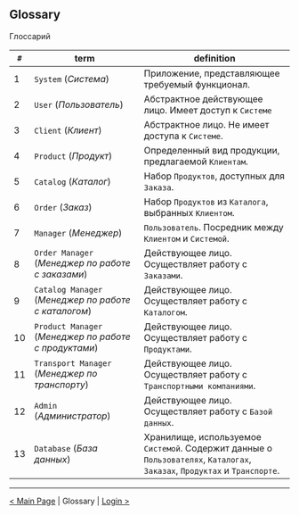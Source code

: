 ## Glossary
Глоссарий

`#` | term | definition
--- | --- | --- |
1 | `System` (*Система*) | Приложение, представляющее требуемый функционал.
2 | `User` (*Пользователь*) | Абстрактное действующее лицо. Имеет доступ к `Системе`
3 | `Client` (*Клиент*) | Абстрактное лицо. Не имеет доступа к `Системе`.
4 | `Product` (*Продукт*) | Определенный вид продукции, предлагаемой `Клиентам`.
5 | `Catalog` (*Каталог*) | Набор `Продуктов`, доступных  для `Заказа`.
6 | `Order` (*Заказ*) | Набор `Продуктов` из `Каталога`, выбранных `Клиентом`.
7 | `Manager` (*Менеджер*) | `Пользователь`. Посредник между `Клиентом` и `Системой`.
8 | `Order Manager` (*Менеджер по работе с заказами*) | Действующее лицо. Осуществляет работу с `Заказами`.
9 | `Catalog Manager` (*Менеджер по работе с каталогом*) | Действующее лицо. Осуществляет работу с `Каталогом`.
10 | `Product Manager` (*Менеджер по работе с продуктами*) | Действующее лицо. Осуществляет работу с `Продуктами`.
11 | `Transport Manager` (*Менеджер по транспорту*) | Действующее лицо. Осуществляет работу с `Транспортными компаниями`.
12 | `Admin` (*Администратор*) | Действующее лицо. Осуществляет работу с `Базой данных`.
13 | `Database` (*База данных*) | Хранилище, используемое `Системой`. Содержит данные о `Пользователях`, `Каталогах`, `Заказах`, `Продуктах` и `Транспорте`.

***

[< Main Page](https://github.com/Drapegnik/bsu/blob/master/technology/lab2/docs/readme.md) | Glossary | [Login >](https://github.com/Drapegnik/bsu/blob/master/technology/lab2/docs/login.md)